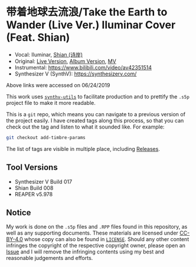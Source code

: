 # 带着地球去流浪/Take the Earth to Wander (Live Ver.) Iluminar Cover (Feat. Shian)

* Vocal: Iluminar, [Shian (诗岸)](https://synthv.fandom.com/wiki/Shian)
* Original: [Live Version](https://www.youtube.com/watch?v=V_zwxKtC9DI),
[Album Version](https://www.youtube.com/watch?v=496mP9PtXsA),
[MV](https://www.youtube.com/watch?v=Imtglj3stb4)
* Instrumental: https://www.bilibili.com/video/av42351514
* Synthesizer V (SynthV): https://synthesizerv.com/

Above links were accessed on 06/24/2019

This work uses [`synthv-utils`](https://github.com/iluminar-yi/synthv-utils) to facilitate production and
to prettify the `.s5p` project file to make it more readable.

This is a `git` repo, which means you can navigate to a previous version of the project easily.
I have created tags along this process, so that you can check out the tag and listen to what it sounded like.
For example:
```bash
git checkout add-timbre-params
```
The list of tags are visible in multiple place, including 
[Releases](https://github.com/iluminar-yi/take-the-earth-to-wander-live-ver-iluminar-cover/releases).

## Tool Versions
* Synthesizer V Build 017
* Shian Build 008
* REAPER v5.978

## Notice
My work is done on the `.s5p` files and `.RPP` files found in this repository,
as well as any supporting documents. These materials are licensed under [CC-BY-4.0](https://creativecommons.org/licenses/by-sa/4.0/)
whose copy can also be found in [`LICENSE`](/LICENSE). Should any other content infringes the copyright of the respective copyright owner,
please open an [Issue](https://github.com/iluminar-yi/take-the-earth-to-wander-live-ver-iluminar-cover/issues) and I will remove the 
infringing contents using my best and reasonable judgements and efforts.
